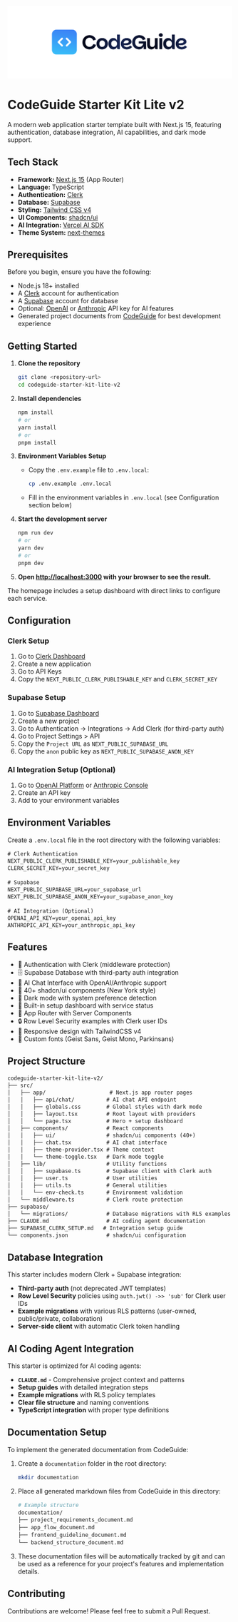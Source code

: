[![CodeGuide](/codeguide-backdrop.svg)](https://codeguide.dev)

# CodeGuide Starter Kit Lite v2

A modern web application starter template built with Next.js 15, featuring authentication, database integration, AI capabilities, and dark mode support.

## Tech Stack

- **Framework:** [Next.js 15](https://nextjs.org/) (App Router)
- **Language:** TypeScript
- **Authentication:** [Clerk](https://clerk.com/)
- **Database:** [Supabase](https://supabase.com/)
- **Styling:** [Tailwind CSS v4](https://tailwindcss.com/)
- **UI Components:** [shadcn/ui](https://ui.shadcn.com/)
- **AI Integration:** [Vercel AI SDK](https://sdk.vercel.ai/)
- **Theme System:** [next-themes](https://github.com/pacocoursey/next-themes)

## Prerequisites

Before you begin, ensure you have the following:
- Node.js 18+ installed
- A [Clerk](https://clerk.com/) account for authentication
- A [Supabase](https://supabase.com/) account for database
- Optional: [OpenAI](https://platform.openai.com/) or [Anthropic](https://console.anthropic.com/) API key for AI features
- Generated project documents from [CodeGuide](https://codeguide.dev/) for best development experience

## Getting Started

1. **Clone the repository**
   ```bash
   git clone <repository-url>
   cd codeguide-starter-kit-lite-v2
   ```

2. **Install dependencies**
   ```bash
   npm install
   # or
   yarn install
   # or
   pnpm install
   ```

3. **Environment Variables Setup**
   - Copy the `.env.example` file to `.env.local`:
     ```bash
     cp .env.example .env.local
     ```
   - Fill in the environment variables in `.env.local` (see Configuration section below)

4. **Start the development server**
   ```bash
   npm run dev
   # or
   yarn dev
   # or
   pnpm dev
   ```

5. **Open [http://localhost:3000](http://localhost:3000) with your browser to see the result.**

The homepage includes a setup dashboard with direct links to configure each service.

## Configuration

### Clerk Setup
1. Go to [Clerk Dashboard](https://dashboard.clerk.com/)
2. Create a new application
3. Go to API Keys
4. Copy the `NEXT_PUBLIC_CLERK_PUBLISHABLE_KEY` and `CLERK_SECRET_KEY`

### Supabase Setup
1. Go to [Supabase Dashboard](https://supabase.com/dashboard)
2. Create a new project
3. Go to Authentication → Integrations → Add Clerk (for third-party auth)
4. Go to Project Settings > API
5. Copy the `Project URL` as `NEXT_PUBLIC_SUPABASE_URL`
6. Copy the `anon` public key as `NEXT_PUBLIC_SUPABASE_ANON_KEY`

### AI Integration Setup (Optional)
1. Go to [OpenAI Platform](https://platform.openai.com/) or [Anthropic Console](https://console.anthropic.com/)
2. Create an API key
3. Add to your environment variables

## Environment Variables

Create a `.env.local` file in the root directory with the following variables:

```env
# Clerk Authentication
NEXT_PUBLIC_CLERK_PUBLISHABLE_KEY=your_publishable_key
CLERK_SECRET_KEY=your_secret_key

# Supabase
NEXT_PUBLIC_SUPABASE_URL=your_supabase_url
NEXT_PUBLIC_SUPABASE_ANON_KEY=your_supabase_anon_key

# AI Integration (Optional)
OPENAI_API_KEY=your_openai_api_key
ANTHROPIC_API_KEY=your_anthropic_api_key
```

## Features

- 🔐 Authentication with Clerk (middleware protection)
- 🗄️ Supabase Database with third-party auth integration
- 🤖 AI Chat Interface with OpenAI/Anthropic support
- 🎨 40+ shadcn/ui components (New York style)
- 🌙 Dark mode with system preference detection
- 🎯 Built-in setup dashboard with service status
- 🚀 App Router with Server Components
- 🔒 Row Level Security examples with Clerk user IDs
- 📱 Responsive design with TailwindCSS v4
- 🎨 Custom fonts (Geist Sans, Geist Mono, Parkinsans)

## Project Structure

```
codeguide-starter-kit-lite-v2/
├── src/
│   ├── app/                    # Next.js app router pages
│   │   ├── api/chat/          # AI chat API endpoint
│   │   ├── globals.css        # Global styles with dark mode
│   │   ├── layout.tsx         # Root layout with providers
│   │   └── page.tsx           # Hero + setup dashboard
│   ├── components/            # React components
│   │   ├── ui/                # shadcn/ui components (40+)
│   │   ├── chat.tsx           # AI chat interface
│   │   ├── theme-provider.tsx # Theme context
│   │   └── theme-toggle.tsx   # Dark mode toggle
│   ├── lib/                   # Utility functions
│   │   ├── supabase.ts        # Supabase client with Clerk auth
│   │   ├── user.ts            # User utilities
│   │   ├── utils.ts           # General utilities
│   │   └── env-check.ts       # Environment validation
│   └── middleware.ts          # Clerk route protection
├── supabase/
│   └── migrations/            # Database migrations with RLS examples
├── CLAUDE.md                  # AI coding agent documentation
├── SUPABASE_CLERK_SETUP.md   # Integration setup guide
└── components.json            # shadcn/ui configuration
```

## Database Integration

This starter includes modern Clerk + Supabase integration:

- **Third-party auth** (not deprecated JWT templates)
- **Row Level Security** policies using `auth.jwt() ->> 'sub'` for Clerk user IDs
- **Example migrations** with various RLS patterns (user-owned, public/private, collaboration)
- **Server-side client** with automatic Clerk token handling

## AI Coding Agent Integration

This starter is optimized for AI coding agents:

- **`CLAUDE.md`** - Comprehensive project context and patterns
- **Setup guides** with detailed integration steps
- **Example migrations** with RLS policy templates
- **Clear file structure** and naming conventions
- **TypeScript integration** with proper type definitions

## Documentation Setup

To implement the generated documentation from CodeGuide:

1. Create a `documentation` folder in the root directory:
   ```bash
   mkdir documentation
   ```

2. Place all generated markdown files from CodeGuide in this directory:
   ```bash
   # Example structure
   documentation/
   ├── project_requirements_document.md             
   ├── app_flow_document.md
   ├── frontend_guideline_document.md
   └── backend_structure_document.md
   ```

3. These documentation files will be automatically tracked by git and can be used as a reference for your project's features and implementation details.

## Contributing

Contributions are welcome! Please feel free to submit a Pull Request.